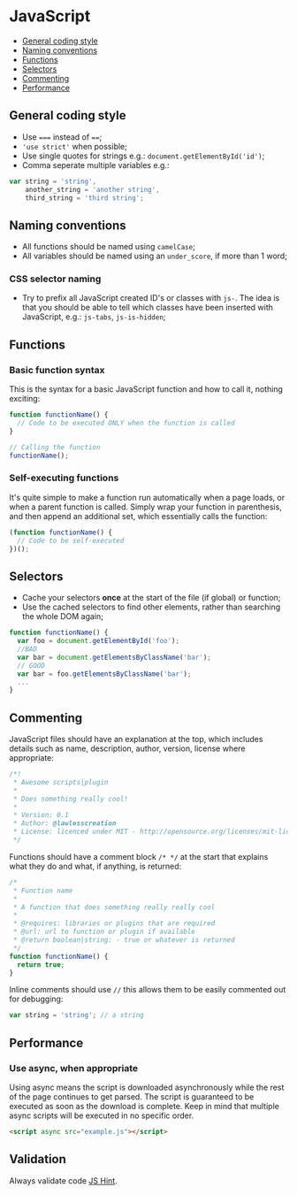 # JavaScript

- [General coding style](#general-coding-style)
- [Naming conventions](#naming-conventions)
- [Functions](#functions)
- [Selectors](#selectors)
- [Commenting](#commenting)
- [Performance](#performance)

## General coding style

- Use `===` instead of `==`;
- `'use strict'` when possible;
- Use single quotes for strings e.g.: `document.getElementById('id')`;
- Comma seperate multiple variables e.g.:

```javascript
var string = 'string',
    another_string = 'another string',
    third_string = 'third string';
```

## Naming conventions

- All functions should be named using `camelCase`;
- All variables should be named using an `under_score`, if more than 1 word;

### CSS selector naming

- Try to prefix all JavaScript created ID's or classes with `js-`. The idea is that you should be able to tell which classes have been inserted with JavaScript, e.g.: `js-tabs`, `js-is-hidden`;

## Functions

### Basic function syntax

This is the syntax for a basic JavaScript function and how to call it, nothing exciting:

```javascript
function functionName() {
  // Code to be executed ONLY when the function is called
}

// Calling the function
functionName();
```

### Self-executing functions

It's quite simple to make a function run automatically when a page loads, or when a parent function is called. Simply wrap your function in parenthesis, and then append an additional set, which essentially calls the function:

```javascript
(function functionName() {
  // Code to be self-executed
})();
```

## Selectors

- Cache your selectors <strong>once</strong> at the start of the file (if global) or function;
- Use the cached selectors to find other elements, rather than searching the whole DOM again;

```javascript
function functionName() {
  var foo = document.getElementById('foo');
  //BAD
  var bar = document.getElementsByClassName('bar');
  // GOOD
  var bar = foo.getElementsByClassName('bar');
  ...
}
```

## Commenting

JavaScript files should have an explanation at the top, which includes details such as name, description, author, version, license where appropriate: 

```javascript
/*!
 * Awesome scripts|plugin
 *
 * Does something really cool!
 *
 * Version: 0.1
 * Author: @lawlesscreation
 * License: licenced under MIT - http://opensource.org/licenses/mit-license.php
 */
```

Functions should have a comment block `/* */` at the start that explains what they do and what, if anything, is returned:

```javascript
/*
 * Function name
 *
 * A function that does something really really cool
 *
 * @requires: libraries or plugins that are required
 * @url: url to function or plugin if available
 * @return boolean|string: - true or whatever is returned
 */
function functionName() {
  return true;
}
```

Inline comments should use `//` this allows them to be easily commented out for debugging:

```javascript
var string = 'string'; // a string
```

## Performance

### Use async, when appropriate

Using async means the script is downloaded asynchronously while the rest of the page continues to get parsed.
The script is guaranteed to be executed as soon as the download is complete. Keep in mind that multiple async scripts will be executed in no specific order.

```html
<script async src="example.js"></script>
```

## Validation

Always validate code [JS Hint](http://jshint.com/).
